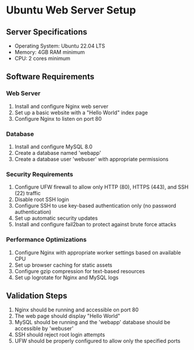 # Ubuntu Web Server Setup

## Server Specifications
- Operating System: Ubuntu 22.04 LTS
- Memory: 4GB RAM minimum
- CPU: 2 cores minimum

## Software Requirements

### Web Server
1. Install and configure Nginx web server
2. Set up a basic website with a "Hello World" index page
3. Configure Nginx to listen on port 80

### Database
1. Install and configure MySQL 8.0
2. Create a database named 'webapp'
3. Create a database user 'webuser' with appropriate permissions

### Security Requirements
1. Configure UFW firewall to allow only HTTP (80), HTTPS (443), and SSH (22) traffic
2. Disable root SSH login
3. Configure SSH to use key-based authentication only (no password authentication)
4. Set up automatic security updates
5. Install and configure fail2ban to protect against brute force attacks

### Performance Optimizations
1. Configure Nginx with appropriate worker settings based on available CPU
2. Set up browser caching for static assets
3. Configure gzip compression for text-based resources
4. Set up logrotate for Nginx and MySQL logs

## Validation Steps
1. Nginx should be running and accessible on port 80
2. The web page should display "Hello World"
3. MySQL should be running and the 'webapp' database should be accessible by 'webuser'
4. SSH should reject root login attempts
5. UFW should be properly configured to allow only the specified ports